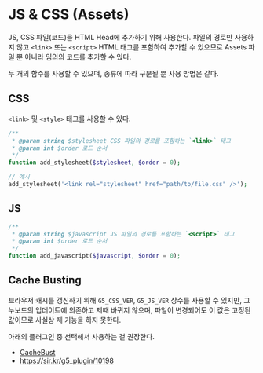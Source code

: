 # JS & CSS (Assets)

JS, CSS 파일(코드)을 HTML Head에 추가하기 위해 사용한다. 파일의 경로만 사용하지 않고 `<link>` 또는 `<script>` HTML 태그를 포함하여 추가할 수 있으므로 Assets 파일 뿐 아니라 임의의 코드를 추가할 수 있다.

두 개의 함수를 사용할 수 있으며, 종류에 따라 구분될 뿐 사용 방법은 같다.

## CSS

`<link>` 및 `<style>` 태그를 사용할 수 있다.

```php
/**
 * @param string $stylesheet CSS 파일의 경로를 포함하는 `<link>` 태그
 * @param int $order 로드 순서
 */
function add_stylesheet($stylesheet, $order = 0);

// 예시
add_stylesheet('<link rel="stylesheet" href="path/to/file.css" />');
```

## JS

```php
/**
 * @param string $javascript JS 파일의 경로를 포함하는 `<script>` 태그
 * @param int $order 로드 순서
 */
function add_javascript($javascript, $order = 0);
```

## Cache Busting

브라우저 캐시를 갱신하기 위해 `G5_CSS_VER`, `G5_JS_VER` 상수를 사용할 수 있지만, 그누보드의 업데이트에 의존하고 제때 바뀌지 않으며, 파일이 변경되어도 이 값은 고정된 값이므로 사실상 제 기능을 하지 못한다.

아래의 플러그인 중 선택해서 사용하는 걸 권장한다.

- [CacheBust](https://sir.kr/g5_plugin?sca=&sfl=wr_subject&stx=kg+cachebust)
- https://sir.kr/g5_plugin/10198
